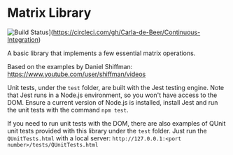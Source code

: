 # Matrix Library
![Build Status](https://circleci.com/gh/Carla-de-Beer/Continuous-Integration.png?&style=shield&circle-token=:circle-token)](https://circleci.com/gh/Carla-de-Beer/Continuous-Integration)

A basic library that implements a few essential matrix operations.

Based on the examples by Daniel Shiffman:
https://www.youtube.com/user/shiffman/videos

Unit tests, under the `test` folder, are built with the Jest testing engine. Note that Jest runs in a Node.js environment, so you won't have access to the DOM. Ensure a current version of Node.js is installed, install Jest and run the unit tests with the command `npm test`.

If you need to run unit tests with the DOM, there are also examples of QUnit unit tests provided with this library under the `test` folder. Just run the `QUnitTests.html` with a local server: `http://127.0.0.1:<port number>/tests/QUnitTests.html`
